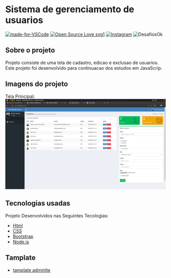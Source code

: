 # Sistema de gerenciamento de usuarios

[![made-for-VSCode](https://img.shields.io/badge/Made%20for-VSCode-1f425f.svg)](https://code.visualstudio.com/)
[![Open Source Love svg1](https://badges.frapsoft.com/os/v1/open-source.svg?v=103)](https://opensource.org/)
[![Instagram](https://img.shields.io/badge/Instagram-%40devpedrolourenco-orange)](https://www.instagram.com/devpedrolourenco/)
![DesafiosOk](https://img.shields.io/badge/desafios-OK-blueviolet%22)

## Sobre o projeto

Projeto consiste de uma tela de cadastro, edicao e exclusao de usuarios. 
Este projeto foi desenvolvido para continuacao dos estudos em JavaScrip. 

## Imagens do projeto

Tela Principal:
<img src="/img/tela-de-apresentacao-princial.png">

##  Tecnologias usadas
Projeto Desenvolvidos nas Seguintes Tecologias:


- [Html](https://www.w3schools.com/tags/default.asp)
- [CSS](https://www.w3schools.com/cssref/default.asp)
- [Bootstrap](https://getbootstrap.com/)
- [Node.js](https://nodejs.org/en/)



## Tamplate
- [tamplate adminlte](https://adminlte.io/)
